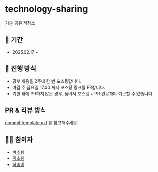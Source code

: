 # technology-sharing
기술 공유 저장소

## 📆 기간
* 2025.02.17 ~ 

## 📌 진행 방식
* 공부 내용을 2주에 한 번 포스팅합니다.
* 마감 주 금요일 17:00 까지 포스팅 링크를 PR합니다.
* 기한 내에 PR하지 않은 경우, 남아서 포스팅 + PR 완료해야 퇴근할 수 있습니다.

## PR & 리뷰 방식
[commit-template.md](https://github.com/song21677/technology-sharing/blob/main/docs/commit_template.md) 를 참고해주세요.

## 🏃‍➡️ 참여자
* [박주형](https://github.com/parkhyeong)
* [위소현]()
* [허송이](https://github.com/song21677)
